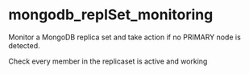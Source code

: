 # mongodb_replSet_monitoring

Monitor a MongoDB replica set and take action if no PRIMARY node is detected.

Check every member in the replicaset is active and working
